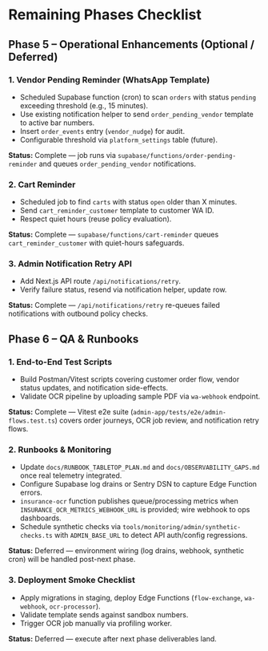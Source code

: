 # Remaining Phases Checklist

## Phase 5 – Operational Enhancements (Optional / Deferred)

### 1. Vendor Pending Reminder (WhatsApp Template)

- Scheduled Supabase function (cron) to scan `orders` with status `pending`
  exceeding threshold (e.g., 15 minutes).
- Use existing notification helper to send `order_pending_vendor` template to
  active bar numbers.
- Insert `order_events` entry (`vendor_nudge`) for audit.
- Configurable threshold via `platform_settings` table (future).

**Status:** Complete — job runs via `supabase/functions/order-pending-reminder` and queues `order_pending_vendor` notifications.

### 2. Cart Reminder

- Scheduled job to find `carts` with status `open` older than X minutes.
- Send `cart_reminder_customer` template to customer WA ID.
- Respect quiet hours (reuse policy evaluation).

**Status:** Complete — `supabase/functions/cart-reminder` queues `cart_reminder_customer` with quiet-hours safeguards.

### 3. Admin Notification Retry API

- Add Next.js API route `/api/notifications/retry`.
- Verify failure status, resend via notification helper, update row.

**Status:** Complete — `/api/notifications/retry` re-queues failed notifications with outbound policy checks.

## Phase 6 – QA & Runbooks

### 1. End-to-End Test Scripts

- Build Postman/Vitest scripts covering customer order flow, vendor status
  updates, and notification side-effects.
- Validate OCR pipeline by uploading sample PDF via `wa-webhook` endpoint.

**Status:** Complete — Vitest e2e suite (`admin-app/tests/e2e/admin-flows.test.ts`) covers order journeys, OCR job review, and notification retry flows.

### 2. Runbooks & Monitoring

- Update `docs/RUNBOOK_TABLETOP_PLAN.md` and `docs/OBSERVABILITY_GAPS.md` once
  real telemetry integrated.
- Configure Supabase log drains or Sentry DSN to capture Edge Function errors.
- `insurance-ocr` function publishes queue/processing metrics when
  `INSURANCE_OCR_METRICS_WEBHOOK_URL` is provided; wire webhook to ops dashboards.
- Schedule synthetic checks via `tools/monitoring/admin/synthetic-checks.ts`
  with `ADMIN_BASE_URL` to detect API auth/config regressions.

**Status:** Deferred — environment wiring (log drains, webhook, synthetic cron) will be handled post-next phase.

### 3. Deployment Smoke Checklist

- Apply migrations in staging, deploy Edge Functions (`flow-exchange`,
  `wa-webhook`, `ocr-processor`).
- Validate template sends against sandbox numbers.
- Trigger OCR job manually via profiling worker.

**Status:** Deferred — execute after next phase deliverables land.

